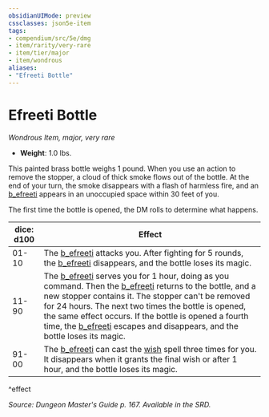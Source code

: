 ```yaml
---
obsidianUIMode: preview
cssclasses: json5e-item
tags:
- compendium/src/5e/dmg
- item/rarity/very-rare
- item/tier/major
- item/wondrous
aliases: 
- "Efreeti Bottle"
---
```

# Efreeti Bottle
*Wondrous Item, major, very rare*  

- **Weight**: 1.0 lbs.

This painted brass bottle weighs 1 pound. When you use an action to remove the stopper, a cloud of thick smoke flows out of the bottle. At the end of your turn, the smoke disappears with a flash of harmless fire, and an [b_efreeti](b_efreeti.md) appears in an unoccupied space within 30 feet of you.

The first time the bottle is opened, the DM rolls to determine what happens.

| dice: d100 | Effect |
|------------|--------|
| 01-10 | The [b_efreeti](b_efreeti.md) attacks you. After fighting for 5 rounds, the [b_efreeti](b_efreeti.md) disappears, and the bottle loses its magic. |
| 11-90 | The [b_efreeti](b_efreeti.md) serves you for 1 hour, doing as you command. Then the [b_efreeti](b_efreeti.md) returns to the bottle, and a new stopper contains it. The stopper can't be removed for 24 hours. The next two times the bottle is opened, the same effect occurs. If the bottle is opened a fourth time, the [b_efreeti](b_efreeti.md) escapes and disappears, and the bottle loses its magic. |
| 91-00 | The [b_efreeti](b_efreeti.md) can cast the [wish](wish.md) spell three times for you. It disappears when it grants the final wish or after 1 hour, and the bottle loses its magic. |
^effect

*Source: Dungeon Master's Guide p. 167. Available in the SRD.*